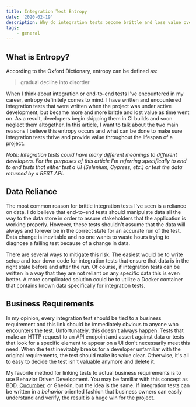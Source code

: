 ```yaml
---
title: Integration Test Entropy
date: '2020-02-19'
description: Why do integration tests become brittle and lose value over time?
tags:
    - general
---
```


## What is Entropy?

According to the Oxford Dictionary, entropy can be defined as:

> gradual decline into disorder

When I think about integration or end-to-end tests I've encountered in my
career, entropy definitely comes to mind. I have written and encountered
integration tests that were written when the project was under active
development, but became more and more brittle and lost value as time went on.
As a result, developers begin skipping them in CI builds and soon neglect them
altogether. In this article, I want to talk about the two main reasons I believe
this entropy occurs and what can be done to make sure integration tests thrive
and provide value throughout the lifespan of a project.

_Note: Integration tests could have many different meanings to different
developers. For the purposes of this article I'm referring specifically to end
to end tests that either test a UI (Selenium, Cypress, etc.) or test the data
returned by a REST API._

## Data Reliance

The most common reason for brittle integration tests I've seen is a reliance on
data. I do believe that end-to-end tests should manipulate data all the way to
the data store in order to assure stakeholders that the application is working
properly. However, these tests shouldn't assume that the data will always and
forever be in the correct state for an accurate run of the test. Data change is
inevitable and no one wants to waste hours trying to diagnose a failing test
because of a change in data.

There are several ways to mitigate this risk. The easiest would be to write
setup and tear down code for integration tests that ensure that data is in the
right state before and after the run. Of course, if integration tests can be
written in a way that they are not reliant on any specific data this is even
better. A more complicated solution could be to utilize a Docker container that
contains known data specifically for integration tests.

## Business Requirements

In my opinion, every integration test should be tied to a business requirement
and this link should be immediately obvious to anyone who encounters the test.
Unfortunately, this doesn't always happen. Tests that make an HTTP request to an
API endpoint and assert against data or tests that look for a specific element
to appear on a UI don't necessarily meet this need. When the test inevitably
breaks for a developer unfamiliar with the original requirements, the test
should make its value clear. Otherwise, it's all to easy to decide the test
isn't valuable anymore and delete it.

My favorite method for linking tests to actual business requirements is to use
Behavior Driven Development. You may be familiar with this concept as BDD,
[Cucumber](https://cucumber.io/), or Gherkin, but the idea is the same. If
integration tests can be written in a _behavior_ oriented fashion that business
owners can easily understand and verify, the result is a huge win for the
project.
